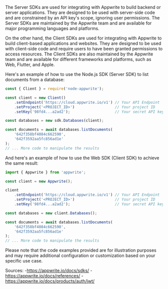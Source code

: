 The Server SDKs are used for integrating with Appwrite to build backend or server applications. They are designed to be used with server-side code and are constrained by an API key's scope, ignoring user permissions. The Server SDKs are maintained by the Appwrite team and are available for major programming languages and platforms.

On the other hand, the Client SDKs are used for integrating with Appwrite to build client-based applications and websites. They are designed to be used with client-side code and require users to have been granted permissions to access resources. The Client SDKs are also maintained by the Appwrite team and are available for different frameworks and platforms, such as Web, Flutter, and Apple.

Here's an example of how to use the Node.js SDK (Server SDK) to list documents from a database:

```js
const { Client } = require('node-appwrite');

const client = new Client()
    .setEndpoint('https://cloud.appwrite.io/v1') // Your API Endpoint
    .setProject('<PROJECT_ID>')                  // Your project ID
    .setKey('98fd4...a2ad2');                    // Your secret API key

const databases = new sdk.Databases(client);

const documents = await databases.listDocuments(
    '642f358bf4084c662590',
    '642f3592aa5fc856ad1e'
);
// ... More code to manipulate the results
```

And here's an example of how to use the Web SDK (Client SDK) to achieve the same result:

```js
import { Appwrite } from 'appwrite';

const client = new Appwrite();

client
    .setEndpoint('https://cloud.appwrite.io/v1') // Your API Endpoint
    .setProject('<PROJECT_ID>')                  // Your project ID
    .setKey('98fd4...a2ad2');                    // Your secret API key

const databases = new client.Databases();

const documents = await databases.listDocuments(
    '642f358bf4084c662590',
    '642f3592aa5fc856ad1e'
);
// ... More code to manipulate the results
```

Please note that the code examples provided are for illustration purposes and may require additional configuration or customization based on your specific use case.

Sources:
-https://appwrite.io/docs/sdks/
-https://appwrite.io/docs/references/
-https://appwrite.io/docs/products/auth/jwt/
